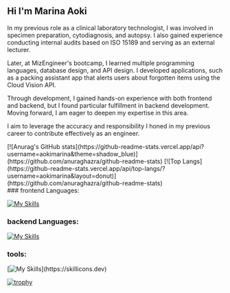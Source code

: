## Hi I'm Marina Aoki

In my previous role as a clinical laboratory technologist, I was involved in specimen preparation, cytodiagnosis, and autopsy.
I also gained experience conducting internal audits based on ISO 15189 and serving as an external lecturer.

Later, at MizEngineer's bootcamp, I learned multiple programming languages, database design, and API design. 
I developed applications, such as a packing assistant app that alerts users about forgotten items using the Cloud Vision API.

Through development, I gained hands-on experience with both frontend and backend, but I found particular fulfillment in backend development. 
Moving forward, I am eager to deepen my expertise in this area.

I aim to leverage the accuracy and responsibility I honed in my previous career to contribute effectively as an engineer.

<div>
[![Anurag's GitHub stats](https://github-readme-stats.vercel.app/api?username=aokimarina&theme=shadow_blue)](https://github.com/anuraghazra/github-readme-stats)
[![Top Langs](https://github-readme-stats.vercel.app/api/top-langs/?username=aokimarina&layout=donut)](https://github.com/anuraghazra/github-readme-stats)
</div>
### frontend Languages:

[![My Skills](https://skillicons.dev/icons?i=js,ts,html,css,tailwind,next.js)](https://skillicons.dev)

### backend Languages:

[![My Skills](https://skillicons.dev/icons?i=py,django,flask,nodejs,postgres,mysql)](https://skillicons.dev)

### tools:

[![My Skills](https://skillicons.dev/icons?i=docker,figma,firebase,git,github,vitest,vscode,swagger,stripe,)](https://skillicons.dev)

[![trophy](https://github-profile-trophy.vercel.app/?username=aokimarina)](https://github.com/aokimarina/github-profile-trophy)
